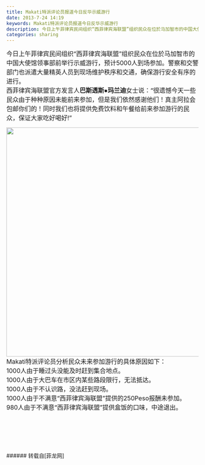 ```yaml
---
title: Makati特派评论员报道今日反华示威游行
date: 2013-7-24 14:19
keywords: Makati特派评论员报道今日反华示威游行
description: 今日上午菲律宾民间组织“西菲律宾海联盟”组织民众在位於马加智市的中国大使馆领事部前举行示威游行，预计5000人到场参加。警察和交警部门也派遣大量精英人员到现场维护秩序和交通，确保游行安全有序的进行。西菲律宾海联盟官方发言人巴斯透斯●玛兰迪女士说：“很遗憾今天一些民众由于种种原因未能前来参加，但是我们依然感谢他们！真主阿拉会包邮你们的！同时我们也将提供免费饮料和午餐给前来参加游行的民众，保证大家吃好喝好!”Makati特派评论员分析民众未来参加游行的具体原因如下：1000人由于睡过头没能及时赶到集合地点。1000人由于大巴车在市区内某些路段限行，无法抵达。1000人由于不认识路，没法赶到现场。1000人由于不满意“西菲律宾海联盟”提供的250Peso报酬未参加。 980人由于不满意“西菲律宾海联盟”提供盒饭的口味，中途退出。
categories: sharing
---
```

<td class="t_f" id="postmessage_26434">

<font size="3">今日上午菲律宾民间组织“西菲律宾海联盟”组织民众在</font><font size="3">位於马加智市的</font><font size="3">中国大使馆领事部前举行</font><font size="3">示威游行</font><font size="3">，预计5000人到场参加。警察和交警部门也派遣大量精英人员到现场维护秩序和交通，确保游行安全有序的进行。</font><br/>
<font size="3">西菲律宾海联盟官方发言人<font face="Tahoma"><strong>巴斯透斯</strong></font></font><font face="Tahoma"><font size="3"><strong>●玛兰迪</strong>女士</font></font><font size="3">说：“很遗憾今天一些民众由于种种原因未能前来参加，但是我们依然感谢他们！真主阿拉会包邮你们的！同时我们也将提供免费饮料和午餐给前来参加游行的民众，保证大家吃好喝好!”</font><br/>

<img aid="9005" class="zoom" data-cf-modified-e889fb7d412b38f365911118-="" file="data/attachment/forum/201307/24/140357emmfem6m680yy8z8.jpg" id="aimg_9005" inpost="1" onclick="" onmouseover="" src="http://www.flw.ph/data/attachment/forum/201307/24/140357emmfem6m680yy8z8.jpg" width="600" zoomfile="data/attachment/forum/201307/24/140357emmfem6m680yy8z8.jpg"/>


<br/>
<font size="3">Makati特派评论员分析民众未来参加游行的具体原因如下：</font><br/>
<font size="3">1000人由于睡过头没能及时赶到集合地点。</font><br/>
<font size="3">1000人由于大巴车在</font><font size="3">市区内</font><font size="3">某些路段限行，无法抵达。</font><br/>
<font size="3">1000人由于不认识路，没法赶到现场。</font><br/>
<font size="3">1000人由于不满意</font><font size="3">“西菲律宾海联盟”提供的250Peso报酬未参加</font><font size="3">。</font><br/>
<font size="3"> 980人由于不满意</font><font size="3">“西菲律宾海联盟”提供盒饭的口味，中途退出。</font><br/>
<br/>
<br/>
<font size="3"><br/>
</font><br/>
<br/>
<br/>
</td>
###### 转载自[菲龙网]